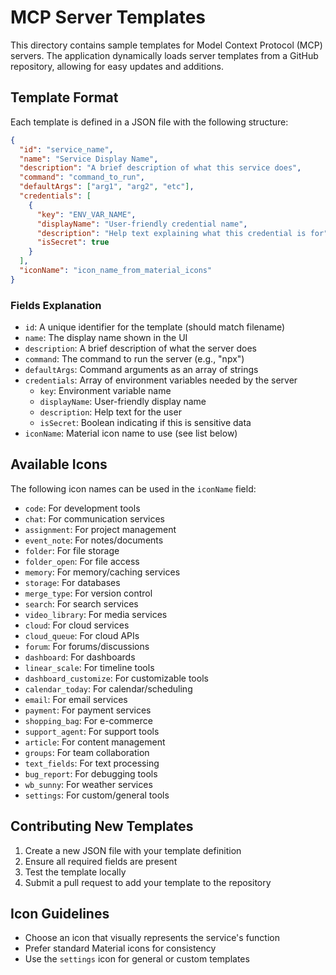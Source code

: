 # MCP Server Templates

This directory contains sample templates for Model Context Protocol (MCP) servers. The application dynamically loads server templates from a GitHub repository, allowing for easy updates and additions.

## Template Format

Each template is defined in a JSON file with the following structure:

```json
{
  "id": "service_name",
  "name": "Service Display Name",
  "description": "A brief description of what this service does",
  "command": "command_to_run",
  "defaultArgs": ["arg1", "arg2", "etc"],
  "credentials": [
    {
      "key": "ENV_VAR_NAME",
      "displayName": "User-friendly credential name",
      "description": "Help text explaining what this credential is for",
      "isSecret": true
    }
  ],
  "iconName": "icon_name_from_material_icons"
}
```

### Fields Explanation

- `id`: A unique identifier for the template (should match filename)
- `name`: The display name shown in the UI
- `description`: A brief description of what the server does
- `command`: The command to run the server (e.g., "npx")
- `defaultArgs`: Command arguments as an array of strings
- `credentials`: Array of environment variables needed by the server
  - `key`: Environment variable name
  - `displayName`: User-friendly display name
  - `description`: Help text for the user
  - `isSecret`: Boolean indicating if this is sensitive data
- `iconName`: Material icon name to use (see list below)

## Available Icons

The following icon names can be used in the `iconName` field:

- `code`: For development tools
- `chat`: For communication services
- `assignment`: For project management
- `event_note`: For notes/documents
- `folder`: For file storage
- `folder_open`: For file access
- `memory`: For memory/caching services
- `storage`: For databases
- `merge_type`: For version control
- `search`: For search services
- `video_library`: For media services
- `cloud`: For cloud services
- `cloud_queue`: For cloud APIs
- `forum`: For forums/discussions
- `dashboard`: For dashboards
- `linear_scale`: For timeline tools
- `dashboard_customize`: For customizable tools
- `calendar_today`: For calendar/scheduling
- `email`: For email services
- `payment`: For payment services
- `shopping_bag`: For e-commerce
- `support_agent`: For support tools
- `article`: For content management
- `groups`: For team collaboration
- `text_fields`: For text processing
- `bug_report`: For debugging tools
- `wb_sunny`: For weather services
- `settings`: For custom/general tools

## Contributing New Templates

1. Create a new JSON file with your template definition
2. Ensure all required fields are present
3. Test the template locally
4. Submit a pull request to add your template to the repository

## Icon Guidelines

- Choose an icon that visually represents the service's function
- Prefer standard Material icons for consistency
- Use the `settings` icon for general or custom templates

